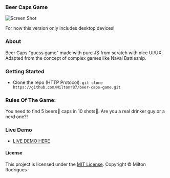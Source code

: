 ### Beer Caps Game

![Screen Shot](https://github.com/Miltonr87/beer-caps-game/blob/main/beercaps.gif)

For now this version only includes desktop devices!

### About

Beer Caps "guess game" made with pure JS from scratch with nice UI/UX. Adapted from the concept of complex games like Naval Battleship.

### Getting Started

- Clone the repo (HTTP Protocol): ```git clone https://github.com/Miltonr87/beer-caps-game.git```

### Rules Of The Game:

You need to find 5 beers🍺 caps in 10 shots🎯. Are you a real drinker guy or a nerd one?!

### Live Demo 

- [LIVE DEMO HERE](https://miltonr87.github.io/beer-caps-game/)

#### License

This project is licensed under the [MIT License](https://magno.mit-license.org/2018). Copyright © Milton Rodrigues
